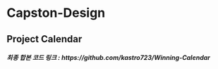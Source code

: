 # Capston-Design

## Project Calendar

<h5>최종 합본 코드 링크 : https://github.com/kastro723/Winning-Calendar</
